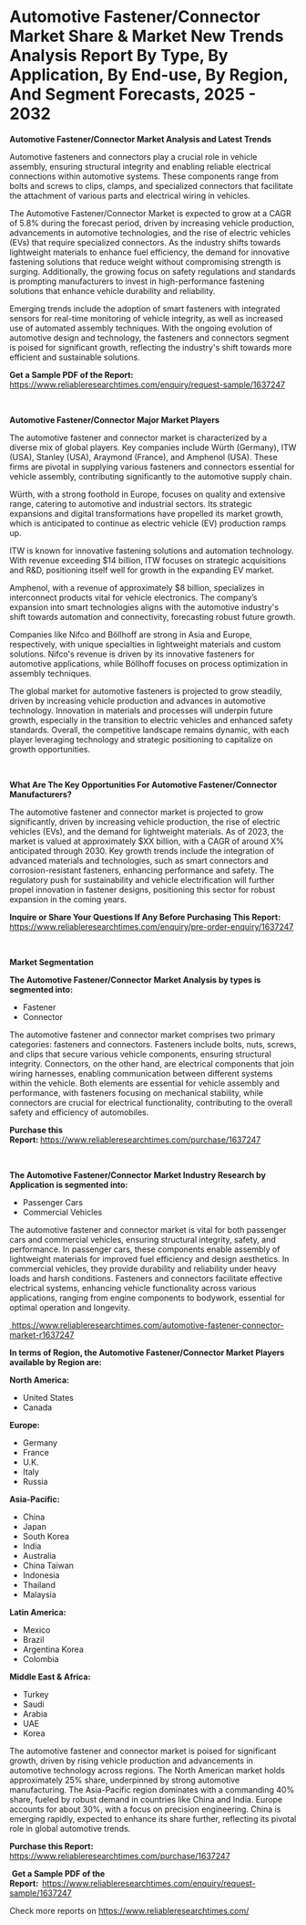 <p><h1>Automotive Fastener/Connector Market Share & Market New Trends Analysis Report By Type, By Application, By End-use, By Region, And Segment Forecasts, 2025 - 2032</h1></p><p><strong>Automotive Fastener/Connector Market Analysis and Latest Trends</strong></p>
<p><p>Automotive fasteners and connectors play a crucial role in vehicle assembly, ensuring structural integrity and enabling reliable electrical connections within automotive systems. These components range from bolts and screws to clips, clamps, and specialized connectors that facilitate the attachment of various parts and electrical wiring in vehicles. </p><p>The Automotive Fastener/Connector Market is expected to grow at a CAGR of 5.8% during the forecast period, driven by increasing vehicle production, advancements in automotive technologies, and the rise of electric vehicles (EVs) that require specialized connectors. As the industry shifts towards lightweight materials to enhance fuel efficiency, the demand for innovative fastening solutions that reduce weight without compromising strength is surging. Additionally, the growing focus on safety regulations and standards is prompting manufacturers to invest in high-performance fastening solutions that enhance vehicle durability and reliability. </p><p>Emerging trends include the adoption of smart fasteners with integrated sensors for real-time monitoring of vehicle integrity, as well as increased use of automated assembly techniques. With the ongoing evolution of automotive design and technology, the fasteners and connectors segment is poised for significant growth, reflecting the industry's shift towards more efficient and sustainable solutions.</p></p>
<p><strong>Get a Sample PDF of the Report:&nbsp;</strong> <a href="https://www.reliableresearchtimes.com/enquiry/request-sample/1637247?utm_campaign=2719&utm_medium=2&utm_source=Github&utm_content=ia&utm_term=23032025&utm_id=automotive-fastenerconnector">https://www.reliableresearchtimes.com/enquiry/request-sample/1637247</a></p>
<p>&nbsp;</p>
<p><strong>Automotive Fastener/Connector Major Market Players</strong></p>
<p><p>The automotive fastener and connector market is characterized by a diverse mix of global players. Key companies include Würth (Germany), ITW (USA), Stanley (USA), Araymond (France), and Amphenol (USA). These firms are pivotal in supplying various fasteners and connectors essential for vehicle assembly, contributing significantly to the automotive supply chain.</p><p>Würth, with a strong foothold in Europe, focuses on quality and extensive range, catering to automotive and industrial sectors. Its strategic expansions and digital transformations have propelled its market growth, which is anticipated to continue as electric vehicle (EV) production ramps up.</p><p>ITW is known for innovative fastening solutions and automation technology. With revenue exceeding $14 billion, ITW focuses on strategic acquisitions and R&D, positioning itself well for growth in the expanding EV market.</p><p>Amphenol, with a revenue of approximately $8 billion, specializes in interconnect products vital for vehicle electronics. The company’s expansion into smart technologies aligns with the automotive industry's shift towards automation and connectivity, forecasting robust future growth.</p><p>Companies like Nifco and Böllhoff are strong in Asia and Europe, respectively, with unique specialties in lightweight materials and custom solutions. Nifco's revenue is driven by its innovative fasteners for automotive applications, while Böllhoff focuses on process optimization in assembly techniques.</p><p>The global market for automotive fasteners is projected to grow steadily, driven by increasing vehicle production and advances in automotive technology. Innovation in materials and processes will underpin future growth, especially in the transition to electric vehicles and enhanced safety standards. Overall, the competitive landscape remains dynamic, with each player leveraging technology and strategic positioning to capitalize on growth opportunities.</p></p>
<p>&nbsp;</p>
<p><strong>What Are The Key Opportunities For Automotive Fastener/Connector Manufacturers?</strong></p>
<p><p>The automotive fastener and connector market is projected to grow significantly, driven by increasing vehicle production, the rise of electric vehicles (EVs), and the demand for lightweight materials. As of 2023, the market is valued at approximately $XX billion, with a CAGR of around X% anticipated through 2030. Key growth trends include the integration of advanced materials and technologies, such as smart connectors and corrosion-resistant fasteners, enhancing performance and safety. The regulatory push for sustainability and vehicle electrification will further propel innovation in fastener designs, positioning this sector for robust expansion in the coming years.</p></p>
<p><strong>Inquire or Share Your Questions If Any Before Purchasing This Report:</strong> <a href="https://www.reliableresearchtimes.com/enquiry/pre-order-enquiry/1637247?utm_campaign=2719&utm_medium=2&utm_source=Github&utm_content=ia&utm_term=23032025&utm_id=automotive-fastenerconnector">https://www.reliableresearchtimes.com/enquiry/pre-order-enquiry/1637247</a></p>
<p>&nbsp;</p>
<p><strong>Market Segmentation</strong></p>
<p><strong>The Automotive Fastener/Connector Market Analysis by types is segmented into:</strong></p>
<p><ul><li>Fastener</li><li>Connector</li></ul></p>
<p><p>The automotive fastener and connector market comprises two primary categories: fasteners and connectors. Fasteners include bolts, nuts, screws, and clips that secure various vehicle components, ensuring structural integrity. Connectors, on the other hand, are electrical components that join wiring harnesses, enabling communication between different systems within the vehicle. Both elements are essential for vehicle assembly and performance, with fasteners focusing on mechanical stability, while connectors are crucial for electrical functionality, contributing to the overall safety and efficiency of automobiles.</p></p>
<p><strong>Purchase this Report:&nbsp;</strong><a href="https://www.reliableresearchtimes.com/purchase/1637247?utm_campaign=2719&utm_medium=2&utm_source=Github&utm_content=ia&utm_term=23032025&utm_id=automotive-fastenerconnector">https://www.reliableresearchtimes.com/purchase/1637247</a></p>
<p>&nbsp;</p>
<p><strong>The Automotive Fastener/Connector Market Industry Research by Application is segmented into:</strong></p>
<p><ul><li>Passenger Cars</li><li>Commercial Vehicles</li></ul></p>
<p><p>The automotive fastener and connector market is vital for both passenger cars and commercial vehicles, ensuring structural integrity, safety, and performance. In passenger cars, these components enable assembly of lightweight materials for improved fuel efficiency and design aesthetics. In commercial vehicles, they provide durability and reliability under heavy loads and harsh conditions. Fasteners and connectors facilitate effective electrical systems, enhancing vehicle functionality across various applications, ranging from engine components to bodywork, essential for optimal operation and longevity.</p></p>
<p><a href="https://www.reliableresearchtimes.com/automotive-fastener-connector-market-r1637247?utm_campaign=2719&utm_medium=2&utm_source=Github&utm_content=ia&utm_term=23032025&utm_id=automotive-fastenerconnector">&nbsp;https://www.reliableresearchtimes.com/automotive-fastener-connector-market-r1637247</a></p>
<p><strong>In terms of Region, the Automotive Fastener/Connector Market Players available by Region are:</strong></p>
<p>
    <p> <strong> North America: </strong>
        <ul>
            <li>United States</li>
            <li>Canada</li>
        </ul>
        </p> 
    <p> <strong> Europe: </strong>
        <ul>
            <li>Germany</li>
            <li>France</li>
            <li>U.K.</li>
            <li>Italy</li>
            <li>Russia</li>
        </ul>
        </p> 
    <p> <strong> Asia-Pacific: </strong>
        <ul>
            <li>China</li>
            <li>Japan</li>
            <li>South Korea</li>
            <li>India</li>
            <li>Australia</li>
            <li>China Taiwan</li>
            <li>Indonesia</li>
            <li>Thailand</li>
            <li>Malaysia</li>
        </ul>
        </p> 
    <p> <strong> Latin America: </strong>
        <ul>
            <li>Mexico</li>
            <li>Brazil</li>
            <li>Argentina Korea</li>
            <li>Colombia</li>
        </ul>
        </p> 
    <p> <strong> Middle East & Africa: </strong>
        <ul>
            <li>Turkey</li>
            <li>Saudi</li>
            <li>Arabia</li>
            <li>UAE</li>
            <li>Korea</li>
        </ul>
    </p>
    </p>
<p><p>The automotive fastener and connector market is poised for significant growth, driven by rising vehicle production and advancements in automotive technology across regions. The North American market holds approximately 25% share, underpinned by strong automotive manufacturing. The Asia-Pacific region dominates with a commanding 40% share, fueled by robust demand in countries like China and India. Europe accounts for about 30%, with a focus on precision engineering. China is emerging rapidly, expected to enhance its share further, reflecting its pivotal role in global automotive trends.</p></p>
<p><strong>Purchase this Report: </strong><a href="https://www.reliableresearchtimes.com/purchase/1637247?utm_campaign=2719&utm_medium=2&utm_source=Github&utm_content=ia&utm_term=23032025&utm_id=automotive-fastenerconnector">https://www.reliableresearchtimes.com/purchase/1637247</a></p>
<p>&nbsp;<strong>Get a Sample PDF of the Report:&nbsp;&nbsp;</strong><a href="https://www.reliableresearchtimes.com/enquiry/request-sample/1637247?utm_campaign=2719&utm_medium=2&utm_source=Github&utm_content=ia&utm_term=23032025&utm_id=automotive-fastenerconnector">https://www.reliableresearchtimes.com/enquiry/request-sample/1637247</a></p>
<p><strong></strong></p>
<p>Check more reports on <a href="https://www.reliableresearchtimes.com/?utm_campaign=2719&utm_medium=2&utm_source=Github&utm_content=ia&utm_term=23032025&utm_id=automotive-fastenerconnector">https://www.reliableresearchtimes.com/</a></p>
